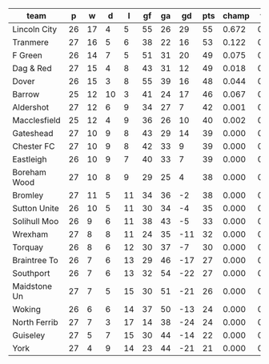 |     team     | p  | w  | d  | l  | gf | ga | gd  | pts | champ | top2  | top3  | top4  |  5-7  | bot4  | bot3  | bot2  |
|--------------|----|----|----|----|----|----|-----|-----|-------|-------|-------|-------|-------|-------|-------|-------|
| Lincoln City | 26 | 17 |  4 |  5 | 55 | 26 |  29 |  55 | 0.672 | 0.856 | 0.934 | 0.973 | 0.026 | 0.000 | 0.000 | 0.000|
| Tranmere     | 27 | 16 |  5 |  6 | 38 | 22 |  16 |  53 | 0.122 | 0.386 | 0.604 | 0.763 | 0.211 | 0.000 | 0.000 | 0.000|
| F Green      | 26 | 14 |  7 |  5 | 51 | 31 |  20 |  49 | 0.075 | 0.261 | 0.456 | 0.639 | 0.304 | 0.000 | 0.000 | 0.000|
| Dag & Red    | 27 | 15 |  4 |  8 | 43 | 31 |  12 |  49 | 0.018 | 0.076 | 0.177 | 0.315 | 0.483 | 0.000 | 0.000 | 0.000|
| Dover        | 26 | 15 |  3 |  8 | 55 | 39 |  16 |  48 | 0.044 | 0.163 | 0.329 | 0.513 | 0.379 | 0.000 | 0.000 | 0.000|
| Barrow       | 25 | 12 | 10 |  3 | 41 | 24 |  17 |  46 | 0.067 | 0.234 | 0.419 | 0.594 | 0.324 | 0.000 | 0.000 | 0.000|
| Aldershot    | 27 | 12 |  6 |  9 | 34 | 27 |   7 |  42 | 0.001 | 0.006 | 0.017 | 0.043 | 0.270 | 0.000 | 0.000 | 0.000|
| Macclesfield | 25 | 12 |  4 |  9 | 36 | 26 |  10 |  40 | 0.002 | 0.011 | 0.034 | 0.079 | 0.341 | 0.000 | 0.000 | 0.000|
| Gateshead    | 27 | 10 |  9 |  8 | 43 | 29 |  14 |  39 | 0.000 | 0.003 | 0.011 | 0.030 | 0.221 | 0.000 | 0.000 | 0.000|
| Chester FC   | 27 | 10 |  9 |  8 | 42 | 33 |   9 |  39 | 0.000 | 0.001 | 0.003 | 0.011 | 0.113 | 0.000 | 0.000 | 0.000|
| Eastleigh    | 26 | 10 |  9 |  7 | 40 | 33 |   7 |  39 | 0.000 | 0.005 | 0.015 | 0.035 | 0.212 | 0.000 | 0.000 | 0.000|
| Boreham Wood | 27 | 10 |  8 |  9 | 29 | 25 |   4 |  38 | 0.000 | 0.000 | 0.001 | 0.004 | 0.052 | 0.001 | 0.000 | 0.000|
| Bromley      | 27 | 11 |  5 | 11 | 34 | 36 |  -2 |  38 | 0.000 | 0.000 | 0.000 | 0.001 | 0.035 | 0.002 | 0.001 | 0.000|
| Sutton Unite | 26 | 10 |  5 | 11 | 30 | 34 |  -4 |  35 | 0.000 | 0.000 | 0.000 | 0.000 | 0.016 | 0.006 | 0.002 | 0.000|
| Solihull Moo | 26 |  9 |  6 | 11 | 38 | 43 |  -5 |  33 | 0.000 | 0.000 | 0.000 | 0.001 | 0.009 | 0.013 | 0.005 | 0.001|
| Wrexham      | 27 |  8 |  8 | 11 | 24 | 35 | -11 |  32 | 0.000 | 0.000 | 0.000 | 0.000 | 0.001 | 0.053 | 0.023 | 0.008|
| Torquay      | 26 |  8 |  6 | 12 | 30 | 37 |  -7 |  30 | 0.000 | 0.000 | 0.000 | 0.000 | 0.003 | 0.033 | 0.014 | 0.005|
| Braintree To | 26 |  7 |  6 | 13 | 29 | 46 | -17 |  27 | 0.000 | 0.000 | 0.000 | 0.000 | 0.000 | 0.220 | 0.123 | 0.058|
| Southport    | 26 |  7 |  6 | 13 | 32 | 54 | -22 |  27 | 0.000 | 0.000 | 0.000 | 0.000 | 0.000 | 0.457 | 0.309 | 0.175|
| Maidstone Un | 27 |  7 |  5 | 15 | 30 | 51 | -21 |  26 | 0.000 | 0.000 | 0.000 | 0.000 | 0.000 | 0.521 | 0.364 | 0.207|
| Woking       | 26 |  6 |  6 | 14 | 37 | 50 | -13 |  24 | 0.000 | 0.000 | 0.000 | 0.000 | 0.000 | 0.454 | 0.303 | 0.169|
| North Ferrib | 27 |  7 |  3 | 17 | 14 | 38 | -24 |  24 | 0.000 | 0.000 | 0.000 | 0.000 | 0.000 | 0.740 | 0.602 | 0.422|
| Guiseley     | 27 |  5 |  7 | 15 | 30 | 44 | -14 |  22 | 0.000 | 0.000 | 0.000 | 0.000 | 0.000 | 0.611 | 0.451 | 0.284|
| York         | 27 |  4 |  9 | 14 | 23 | 44 | -21 |  21 | 0.000 | 0.000 | 0.000 | 0.000 | 0.000 | 0.890 | 0.804 | 0.670|
